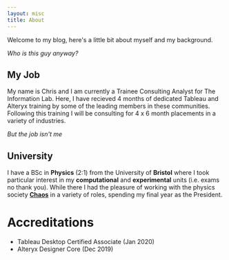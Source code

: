 ```yaml
---
layout: misc
title: About
---
```

Welcome to my blog, here's a little bit about myself and my background.

*Who is this guy anyway?*

## My Job
My name is Chris and I am currently a Trainee Consulting Analyst for The Information Lab. Here, I have recieved 4 months of dedicated Tableau and Alteryx training by some of the leading members in these communities. Following this training I will be consulting for 4 x 6 month placements in a variety of industries.

*But the job isn't me*

## University
I have a BSc in **Physics** (2:1) from the University of **Bristol** where I took particular interest in my **computational** and **experimental** units (i.e. exams no thank you). While there I had the pleasure of working with the physics society **[Chaos](https://www.bristolchaos.com)** in a variety of roles, spending my final year as the President.

# Accreditations
- Tableau Desktop Certified Associate (Jan 2020)
- Alteryx Designer Core (Dec 2019)


